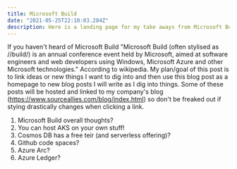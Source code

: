 ```yaml
---
title: Microsoft Build
date: "2021-05-25T22:10:03.284Z"
description: Here is a landing page for my take aways from Microsoft Build
---
```


If you haven't heard of Microsoft Build "Microsoft Build (often stylised as //build/) is an annual conference event held by Microsoft, aimed at software engineers and web developers using Windows, Microsoft Azure and other Microsoft technologies." According to wikipedia. My plan/goal of this post is to link ideas or new things I want to dig into and then use this blog post as a homepage to new blog posts I will write as I dig into things. Some of these posts will be hosted and linked to my company's blog (https://www.sourceallies.com/blog/index.html) so don't be freaked out if stying drastically changes when clicking a link. 

1. Microsoft Build overall thoughts? 
2. You can host AKS on your own stuff!
3. Cosmos DB has a free teir (and serverless offering)?
4. Github code spaces? 
5. Azure Arc?
6. Azure Ledger? 
